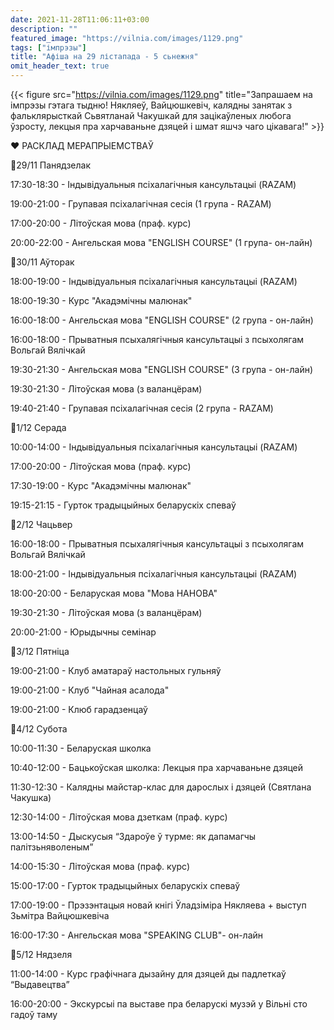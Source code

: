 ```yaml
---
date: 2021-11-28T11:06:11+03:00
description: ""
featured_image: "https://vilnia.com/images/1129.png"
tags: ["імпрэзы"]
title: "Афіша на 29 лістапада - 5 сьнежня"
omit_header_text: true
---
```

{{< figure src="https://vilnia.com/images/1129.png" title="Запрашаем на імпрэзы гэтага тыдню! Някляеў, Вайцюшкевіч, калядны занятак з фальклярысткай Сьвятланай Чакушкай для зацікаўленых любога ўзросту, лекцыя пра харчаваньне дзяцей і шмат яшчэ чаго цікавага!" >}}

❤️‍ РАСКЛАД МЕРАПРЫЕМСТВАЎ

📌29/11 Панядзелак

17:30-18:30 - Індывідуальныя псіхалагічныя кансультацыі (RAZAM)

19:00-21:00 - Групавая псіхалагічная сесія (1 група - RAZAM)

17:00-20:00 - Літоўская мова (праф. курс)

20:00-22:00 - Ангельская мова "ENGLISH COURSE" (1 група- он-лайн)

📌30/11 Аўторак

18:00-19:00 - Індывідуальныя псіхалагічныя кансультацыі (RAZAM)

18:00-19:30 - Курс "Акадэмічны малюнак"

16:00-18:00 - Ангельская мова "ENGLISH COURSE" (2 група - он-лайн)

16:00-18:00 - Прыватныя псыхалягічныя кансультацыі з псыхолягам Вольгай Вялічкай

19:30-21:30 - Ангельская мова "ENGLISH COURSE" (3 група - он-лайн) 

19:30-21:30 - Літоўская мова (з валанцёрам)

19:40-21:40 - Групавая псіхалагічная сесія (2 група - RAZAM)

📌1/12 Серада

10:00-14:00 - Індывідуальныя псіхалагічныя кансультацыі (RAZAM)

17:00-20:00 - Літоўская мова (праф. курс)

17:30-19:00 - Курс "Акадэмічны малюнак"

19:15-21:15 - Гурток традыцыйных беларускіх спеваў

📌2/12 Чацьвер

16:00-18:00 - Прыватныя псыхалягічныя кансультацыі з псыхолягам Вольгай Вялічкай

18:00-21:00 - Індывідуальныя псіхалагічныя кансультацыі (RAZAM)

18:00-20:00 - Беларуская мова "Мова НАНОВА"

19:30-21:30 - Літоўская мова (з валанцёрам)

20:00-21:00 - Юрыдычны семінар

📌3/12 Пятніца

19:00-21:00 - Клуб аматараў настольных гульняў

19:00-21:00 - Клуб "Чайная асалода" 

19:00-21:00 - Клюб гарадзенцаў

📌4/12 Субота

10:00-11:30 - Беларуская школка

10:40-12:00 - Бацькоўская школка: Лекцыя пра харчаваньне дзяцей

11:30-12:30 - Калядны майстар-клас для дарослых і дзяцей (Святлана Чакушка)

12:30-14:00 - Літоўская мова дзеткам (праф. курс)

13:00-14:50 - Дыскусыя “Здароўе ў турме: як дапамагчы палітзьняволеным”

14:00-15:30 - Літоўская мова (праф. курс)

15:00-17:00 - Гурток традыцыйных беларускіх спеваў

17:00-19:00 - Прэзэнтацыя новай кнігі Ўладзіміра Някляева + выступ Зьмітра Вайцюшкевіча 

16:00-17:30 - Ангельская мова "SPEAKING CLUB"- он-лайн

📌5/12 Нядзеля

11:00-14:00 - Курс графічнага дызайну для дзяцей ды падлеткаў “Выдавецтва”

16:00-20:00 - Экскурсыі па выставе пра беларускі музэй у Вільні сто гадоў таму